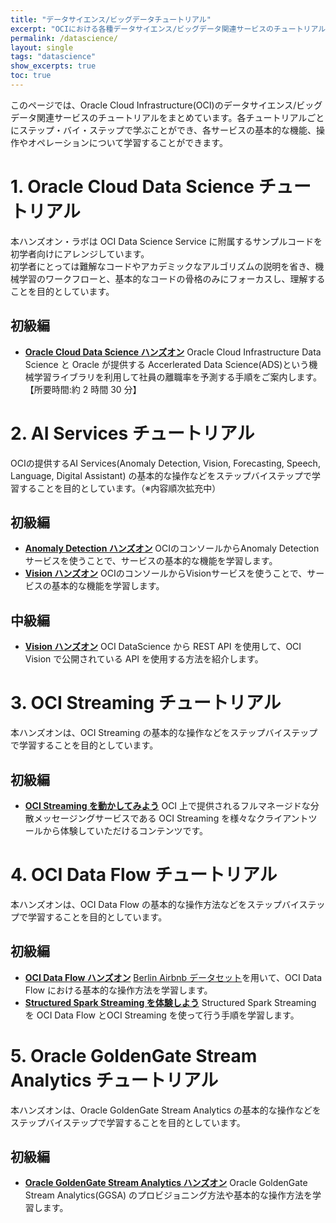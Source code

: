 ```yaml
---
title: "データサイエンス/ビッグデータチュートリアル"
excerpt: "OCIにおける各種データサイエンス/ビッグデータ関連サービスのチュートリアルについて学習できるチュートリアルです。"
permalink: /datascience/
layout: single
tags: "datascience"
show_excerpts: true
toc: true
---
```


このページでは、Oracle Cloud Infrastructure(OCI)のデータサイエンス/ビッグデータ関連サービスのチュートリアルをまとめています。各チュートリアルごとにステップ・バイ・ステップで学ぶことができ、各サービスの基本的な機能、操作やオペレーションについて学習することができます。

# 1. Oracle Cloud Data Science チュートリアル

本ハンズオン・ラボは OCI Data Science Service に附属するサンプルコードを初学者向けにアレンジしています。  
初学者にとっては難解なコードやアカデミックなアルゴリズムの説明を省き、機械学習のワークフローと、基本的なコードの骨格のみにフォーカスし、理解することを目的としています。

## 初級編

- **[Oracle Cloud Data Science ハンズオン](https://github.com/oracle-japan/oci-datascience-hol01/)**
  Oracle Cloud Infrastructure Data Science と Oracle が提供する Accerlerated Data Science(ADS)という機械学習ライブラリを利用して社員の離職率を予測する手順をご案内します。【所要時間:約 2 時間 30 分】

# 2. AI Services チュートリアル

OCIの提供するAI Services(Anomaly Detection, Vision, Forecasting, Speech, Language, Digital Assistant) の基本的な操作などをステップバイステップで学習することを目的としています。（※内容順次拡充中）

## 初級編

- **[Anomaly Detection ハンズオン](/ocitutorials/datascience/anomaly-detection-for-beginner/)** OCIのコンソールからAnomaly Detectionサービスを使うことで、サービスの基本的な機能を学習します。
- **[Vision ハンズオン](/ocitutorials/datascience/vision-for-beginner/)** OCIのコンソールからVisionサービスを使うことで、サービスの基本的な機能を学習します。

## 中級編

- **[Vision ハンズオン](/ocitutorials/datascience/vision-for-intermediates/)** OCI DataScience から REST API を使用して、OCI Vision で公開されている API を使用する方法を紹介します。

# 3. OCI Streaming チュートリアル

本ハンズオンは、OCI Streaming の基本的な操作などをステップバイステップで学習することを目的としています。

## 初級編

- **[OCI Streaming を動かしてみよう](/ocitutorials/datascience/streaming-for-beginner/)** OCI 上で提供されるフルマネージドな分散メッセージングサービスである OCI Streaming を様々なクライアントツールから体験していただけるコンテンツです。

# 4. OCI Data Flow チュートリアル

本ハンズオンは、OCI Data Flow の基本的な操作方法などをステップバイステップで学習することを目的としています。

## 初級編

- **[OCI Data Flow ハンズオン](/ocitutorials/datascience/dataflow-for-beginner/)** [Berlin Airbnb データセット](https://www.kaggle.com/brittabettendorf/berlin-airbnb-data)を用いて、OCI Data Flow における基本的な操作方法を学習します。
- **[Structured Spark Streaming を体験しよう](/ocitutorials/datascience/dataflow-structured-spark-streaming/)** Structured Spark Streaming を OCI Data Flow とOCI Streaming を使って行う手順を学習します。

# 5. Oracle GoldenGate Stream Analytics チュートリアル

本ハンズオンは、Oracle GoldenGate Stream Analytics の基本的な操作などをステップバイステップで学習することを目的としています。

## 初級編

- **[Oracle GoldenGate Stream Analytics ハンズオン](/ocitutorials/datascience/ggsa-tutorial-for-beginner)** Oracle GoldenGate Stream Analytics(GGSA) のプロビジョニング方法や基本的な操作方法を学習します。
